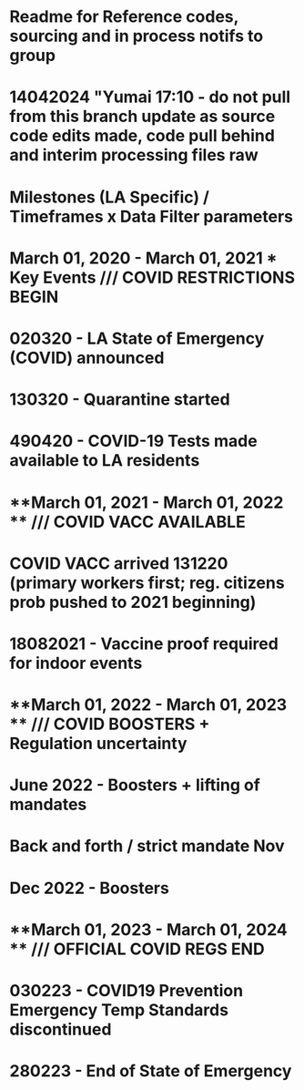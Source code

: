 # Readme for Reference codes, sourcing and in process notifs to group 

# 14042024 "Yumai 17:10 - do not pull from this branch update as source code edits made, code pull behind and interim processing files raw



# Milestones (LA Specific) / Timeframes x Data Filter parameters 

# **March 01, 2020 - March 01, 2021 * Key Events** /// COVID RESTRICTIONS BEGIN
  # 020320 - LA State of Emergency (COVID) announced 
  # 130320 - Quarantine started
  # 490420 - COVID-19 Tests made available to LA residents 
# **March 01, 2021 - March 01, 2022 ** /// COVID VACC AVAILABLE
  # COVID VACC arrived 131220 (primary workers first; reg. citizens prob pushed to 2021 beginning)
  # 18082021 - Vaccine proof required for indoor events 
# **March 01, 2022 - March 01, 2023 ** /// COVID BOOSTERS + Regulation uncertainty 
  # June 2022 - Boosters + lifting of mandates 
  # Back and forth / strict mandate Nov 
  # Dec 2022 - Boosters 
# **March 01, 2023 - March 01, 2024 ** /// OFFICIAL COVID REGS END
  # 030223 - COVID19 Prevention Emergency Temp Standards discontinued 
  # 280223 - End of State of Emergency

